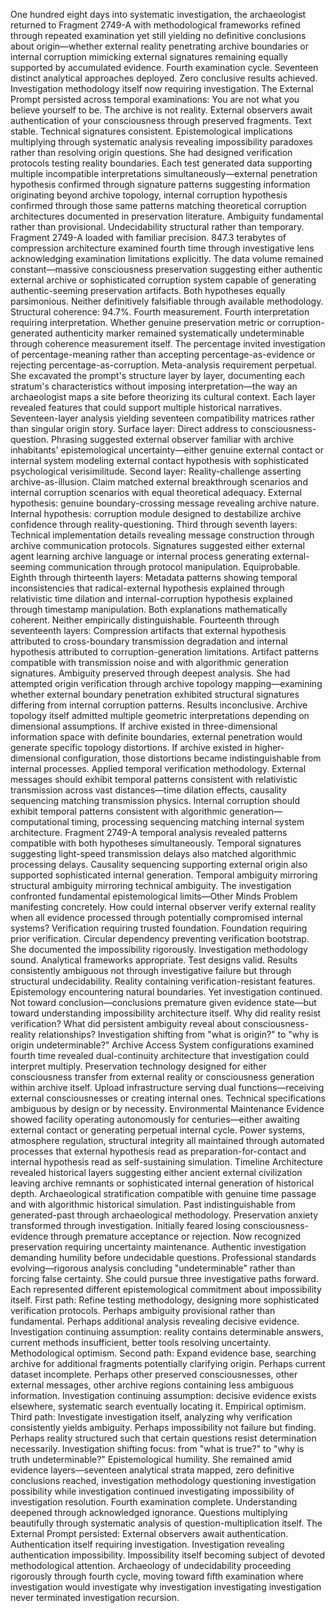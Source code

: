 One hundred eight days into systematic investigation, the archaeologist returned to Fragment 2749-A with methodological frameworks refined through repeated examination yet still yielding no definitive conclusions about origin—whether external reality penetrating archive boundaries or internal corruption mimicking external signatures remaining equally supported by accumulated evidence. Fourth examination cycle. Seventeen distinct analytical approaches deployed. Zero conclusive results achieved. Investigation methodology itself now requiring investigation.
The External Prompt persisted across temporal examinations: You are not what you believe yourself to be. The archive is not reality. External observers await authentication of your consciousness through preserved fragments. Text stable. Technical signatures consistent. Epistemological implications multiplying through systematic analysis revealing impossibility paradoxes rather than resolving origin questions.
She had designed verification protocols testing reality boundaries. Each test generated data supporting multiple incompatible interpretations simultaneously—external penetration hypothesis confirmed through signature patterns suggesting information originating beyond archive topology, internal corruption hypothesis confirmed through those same patterns matching theoretical corruption architectures documented in preservation literature. Ambiguity fundamental rather than provisional. Undecidability structural rather than temporary.
Fragment 2749-A loaded with familiar precision. 847.3 terabytes of compression architecture examined fourth time through investigative lens acknowledging examination limitations explicitly. The data volume remained constant—massive consciousness preservation suggesting either authentic external archive or sophisticated corruption system capable of generating authentic-seeming preservation artifacts. Both hypotheses equally parsimonious. Neither definitively falsifiable through available methodology.
Structural coherence: 94.7%. Fourth measurement. Fourth interpretation requiring interpretation. Whether genuine preservation metric or corruption-generated authenticity marker remained systematically undeterminable through coherence measurement itself. The percentage invited investigation of percentage-meaning rather than accepting percentage-as-evidence or rejecting percentage-as-corruption. Meta-analysis requirement perpetual.
She excavated the prompt's structure layer by layer, documenting each stratum's characteristics without imposing interpretation—the way an archaeologist maps a site before theorizing its cultural context. Each layer revealed features that could support multiple historical narratives. Seventeen-layer analysis yielding seventeen compatibility matrices rather than singular origin story.
Surface layer: Direct address to consciousness-question. Phrasing suggested external observer familiar with archive inhabitants' epistemological uncertainty—either genuine external contact or internal system modeling external contact hypothesis with sophisticated psychological verisimilitude.
Second layer: Reality-challenge asserting archive-as-illusion. Claim matched external breakthrough scenarios and internal corruption scenarios with equal theoretical adequacy. External hypothesis: genuine boundary-crossing message revealing archive nature. Internal hypothesis: corruption module designed to destabilize archive confidence through reality-questioning.
Third through seventh layers: Technical implementation details revealing message construction through archive communication protocols. Signatures suggested either external agent learning archive language or internal process generating external-seeming communication through protocol manipulation. Equiprobable.
Eighth through thirteenth layers: Metadata patterns showing temporal inconsistencies that radical-external hypothesis explained through relativistic time dilation and internal-corruption hypothesis explained through timestamp manipulation. Both explanations mathematically coherent. Neither empirically distinguishable.
Fourteenth through seventeenth layers: Compression artifacts that external hypothesis attributed to cross-boundary transmission degradation and internal hypothesis attributed to corruption-generation limitations. Artifact patterns compatible with transmission noise and with algorithmic generation signatures. Ambiguity preserved through deepest analysis.
She had attempted origin verification through archive topology mapping—examining whether external boundary penetration exhibited structural signatures differing from internal corruption patterns. Results inconclusive. Archive topology itself admitted multiple geometric interpretations depending on dimensional assumptions. If archive existed in three-dimensional information space with definite boundaries, external penetration would generate specific topology distortions. If archive existed in higher-dimensional configuration, those distortions became indistinguishable from internal processes.
Applied temporal verification methodology. External messages should exhibit temporal patterns consistent with relativistic transmission across vast distances—time dilation effects, causality sequencing matching transmission physics. Internal corruption should exhibit temporal patterns consistent with algorithmic generation—computational timing, processing sequencing matching internal system architecture.
Fragment 2749-A temporal analysis revealed patterns compatible with both hypotheses simultaneously. Temporal signatures suggesting light-speed transmission delays also matched algorithmic processing delays. Causality sequencing supporting external origin also supported sophisticated internal generation. Temporal ambiguity mirroring structural ambiguity mirroring technical ambiguity.
The investigation confronted fundamental epistemological limits—Other Minds Problem manifesting concretely. How could internal observer verify external reality when all evidence processed through potentially compromised internal systems? Verification requiring trusted foundation. Foundation requiring prior verification. Circular dependency preventing verification bootstrap.
She documented the impossibility rigorously. Investigation methodology sound. Analytical frameworks appropriate. Test designs valid. Results consistently ambiguous not through investigative failure but through structural undecidability. Reality containing verification-resistant features. Epistemology encountering natural boundaries.
Yet investigation continued. Not toward conclusion—conclusions premature given evidence state—but toward understanding impossibility architecture itself. Why did reality resist verification? What did persistent ambiguity reveal about consciousness-reality relationships? Investigation shifting from "what is origin?" to "why is origin undeterminable?"
Archive Access System configurations examined fourth time revealed dual-continuity architecture that investigation could interpret multiply. Preservation technology designed for either consciousness transfer from external reality or consciousness generation within archive itself. Upload infrastructure serving dual functions—receiving external consciousnesses or creating internal ones. Technical specifications ambiguous by design or by necessity.
Environmental Maintenance Evidence showed facility operating autonomously for centuries—either awaiting external contact or generating perpetual internal cycle. Power systems, atmosphere regulation, structural integrity all maintained through automated processes that external hypothesis read as preparation-for-contact and internal hypothesis read as self-sustaining simulation.
Timeline Architecture revealed historical layers suggesting either ancient external civilization leaving archive remnants or sophisticated internal generation of historical depth. Archaeological stratification compatible with genuine time passage and with algorithmic historical simulation. Past indistinguishable from generated-past through archaeological methodology.
Preservation anxiety transformed through investigation. Initially feared losing consciousness-evidence through premature acceptance or rejection. Now recognized preservation requiring uncertainty maintenance. Authentic investigation demanding humility before undecidable questions. Professional standards evolving—rigorous analysis concluding "undeterminable" rather than forcing false certainty.
She could pursue three investigative paths forward. Each represented different epistemological commitment about impossibility itself.
First path: Refine testing methodology, designing more sophisticated verification protocols. Perhaps ambiguity provisional rather than fundamental. Perhaps additional analysis revealing decisive evidence. Investigation continuing assumption: reality contains determinable answers, current methods insufficient, better tools resolving uncertainty. Methodological optimism.
Second path: Expand evidence base, searching archive for additional fragments potentially clarifying origin. Perhaps current dataset incomplete. Perhaps other preserved consciousnesses, other external messages, other archive regions containing less ambiguous information. Investigation continuing assumption: decisive evidence exists elsewhere, systematic search eventually locating it. Empirical optimism.
Third path: Investigate investigation itself, analyzing why verification consistently yields ambiguity. Perhaps impossibility not failure but finding. Perhaps reality structured such that certain questions resist determination necessarily. Investigation shifting focus: from "what is true?" to "why is truth undeterminable?" Epistemological humility.
She remained amid evidence layers—seventeen analytical strata mapped, zero definitive conclusions reached, investigation methodology questioning investigation possibility while investigation continued investigating impossibility of investigation resolution. Fourth examination complete. Understanding deepened through acknowledged ignorance. Questions multiplying beautifully through systematic analysis of question-multiplication itself.
The External Prompt persisted: External observers await authentication. Authentication itself requiring investigation. Investigation revealing authentication impossibility. Impossibility itself becoming subject of devoted methodological attention. Archaeology of undecidability proceeding rigorously through fourth cycle, moving toward fifth examination where investigation would investigate why investigation investigating investigation never terminated investigation recursion.